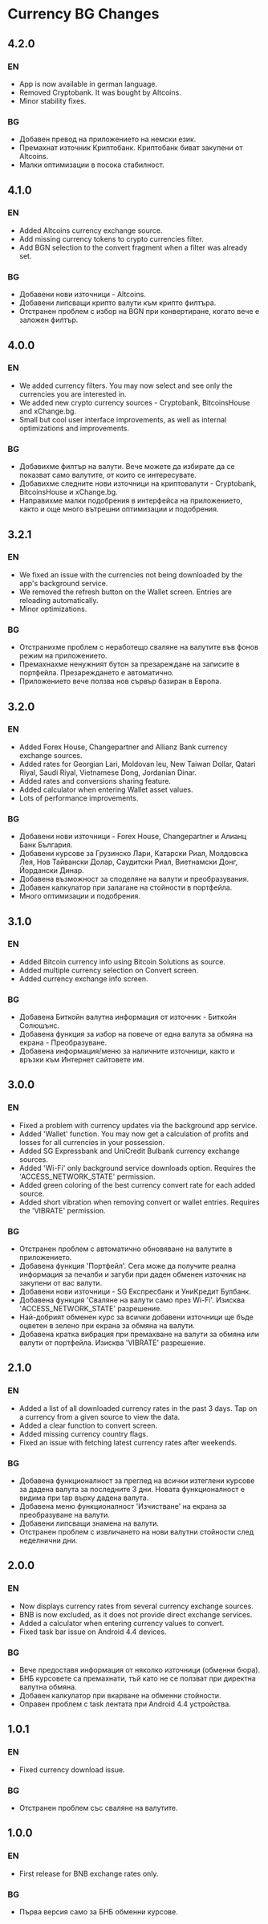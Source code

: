 Currency BG Changes
===================

## 4.2.0

### EN
  * App is now available in german language.
  * Removed Cryptobank. It was bought by Altcoins.
  * Minor stability fixes.

### BG
   * Добавен превод на приложението на немски език.
   * Премахнат източник Криптобанк. Криптобанк биват закупени от Altcoins.
   * Малки оптимизации в посока стабилност.


## 4.1.0

### EN
  * Added Altcoins currency exchange source.
  * Add missing currency tokens to crypto currencies filter.
  * Add BGN selection to the convert fragment when a filter was already set.

### BG
  * Добавени нови източници - Altcoins.
  * Добавени липсващи крипто валути към крипто филтъра.
  * Отстранен проблем с избор на BGN при конвертиране, когато вече е заложен филтър.


## 4.0.0

### EN
  * We added currency filters. You may now select and see only the currencies you are interested in.
  * We added new crypto currency sources - Cryptobank, BitcoinsHouse and xChange.bg.
  * Small but cool user interface improvements, as well as internal optimizations and improvements.

### BG
  * Добавихме филтър на валути. Вече можете да избирате да се показват само валутите, от които се интересувате.
  * Добавихме следните нови източници на криптовалути - Cryptobank, BitcoinsHouse и xChange.bg.
  * Направихме малки подобрения в интерфейса на приложението, както и още много вътрешни оптимизации и подобрения.


## 3.2.1

### EN
  * We fixed an issue with the currencies not being downloaded by the app's background service.
  * We removed the refresh button on the Wallet screen. Entries are reloading automatically.
  * Minor optimizations.

### BG
  * Отстранихме проблем с неработещо сваляне на валутите във фонов режим на приложението.
  * Премахнахме ненужният бутон за презареждане на записите в портфейла. Презареждането е автоматично.
  * Приложението вече ползва нов сървър базиран в Европа. 


## 3.2.0

### EN
  * Added Forex House, Changepartner and Allianz Bank currency exchange sources.
  * Added rates for Georgian Lari, Moldovan leu, New Taiwan Dollar, Qatari Riyal, Saudi Riyal, Vietnamese Dong, Jordanian Dinar.
  * Added rates and conversions sharing feature.
  * Added calculator when entering Wallet asset values.
  * Lots of performance improvements.
  
### BG
  * Добавени нови източници - Forex House, Changepartner и Алианц Банк България.
  * Добавени курсове за Грузинско Лари, Катарски Риал, Молдовска Лея, Нов Тайвански Долар, Саудитски Риал, Виетнамски Донг, Йордански Динар.
  * Добавена възможност за споделяне на валути и преобразувания.
  * Добавен калкулатор при залагане на стойности в портфейла.  
  * Много оптимизации и подобрения.


## 3.1.0

### EN
  * Added Bitcoin currency info using Bitcoin Solutions as source. 
  * Added multiple currency selection on Convert screen. 
  * Added currency exchange info screen.

### BG
  * Добавена Биткойн валутна информация от източник - Биткойн Солюшънс.
  * Добавена функция за избор на повече от една валута за обмяна на екрана - Преобразуване.
  * Добавена информация/меню за наличните източници, както и връзки към Интернет сайтовете им.


## 3.0.0

### EN
  * Fixed a problem with currency updates via the background app service.
  * Added 'Wallet' function. You may now get a calculation of profits and losses for all currencies in your possession.
  * Added SG Expressbank and UniCredit Bulbank currency exchange sources.
  * Added 'Wi-Fi' only background service downloads option. Requires the 'ACCESS_NETWORK_STATE' permission.
  * Added green coloring of the best currency convert rate for each added source.
  * Added short vibration when removing convert or wallet entries. Requires the 'VIBRATE' permission.

### BG
  * Отстранен проблем с автоматично обновяване на валутите в приложението.
  * Добавена функция 'Портфейл'. Сега може да получите реална информация за печалби и загуби при даден обменен източник на закупени от вас валути.
  * Добавени нови източници - SG Експресбанк и УниКредит Булбанк.
  * Добавена функция 'Сваляне на валути само през Wi-Fi'. Изисква 'ACCESS_NETWORK_STATE' разрешение.
  * Най-добрият обменен курс за всички добавени източници ще бъде оцветен в зелено при екрана за обмяна на валути.
  * Добавена кратка вибрация при премахване на валути за обмяна или валути от портфейла. Изисква 'VIBRATE' разрешение.

## 2.1.0

### EN
  * Added a list of all downloaded currency rates in the past 3 days. Tap on a currency from a given source to view the data.
  * Added a clear function to convert screen.
  * Added missing currency country flags.
  * Fixed an issue with fetching latest currency rates after weekends.

### BG
  * Добавена функционалност за преглед на всички изтеглени курсове за дадена валута за последните 3 дни. Новата функционалност е видима при tap върху дадена валута.
  * Добавена меню функционалност 'Изчистване' на екрана за преобразуване на валути.
  * Добавени липсващи знамена на валути.
  * Отстранен проблем с извличането на нови валутни стойности след неделнични дни.


## 2.0.0

### EN
  * Now displays currency rates from several currency exchange sources.
  * BNB is now excluded, as it does not provide direct exchange services.
  * Added a calculator when entering currency values to convert.
  * Fixed task bar issue on Android 4.4 devices.

### BG
  * Вече предоставя информация от няколко източници (обменни бюра).
  * БНБ курсовете са премахнати, тъй като не се ползват при директна валутна обмяна.
  * Добавен калкулатор при вкарване на обменни стойности.
  * Оправен проблем с task лентата при Android 4.4 устройства.


## 1.0.1

### EN
  * Fixed currency download issue.

### BG
  * Отстранен проблем със сваляне на валутите.


## 1.0.0

### EN
  * First release for BNB exchange rates only.

### BG
  * Първа версия само за БНБ обменни курсове.
